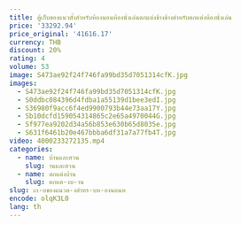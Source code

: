 ```yaml
---
title: ตู้เก็บของแนวตั้งสำหรับห้องนอนห้องนั่งเล่นตกแต่งข้างข้างสำหรับตกแต่งห้องนั่งเล่น
price: '33292.94'
price_original: '41616.17'
currency: THB
discount: 20%
rating: 4
volume: 53
image: S473ae92f24f746fa99bd35d7051314cfK.jpg
images:
  - S473ae92f24f746fa99bd35d7051314cfK.jpg
  - S0ddbc084396d4fdba1a55139d1bee3edI.jpg
  - S36980f9acc6f4ed9900793b44e73aa17Y.jpg
  - Sb10dcfd159054314865c2e65a4970044G.jpg
  - Sf977ea9202d34a56b853e630b65d8035e.jpg
  - S631f6461b20e467bbba6df31a7a77fb4T.jpg
video: 4000233272135.mp4
categories:
  - name: บ้านและสวน
    slug: านและสวน
  - name: ตกแต่งบ้าน
    slug: ตกแต-งบ-าน
slug: เก-บของแนวต-งสำหร-บห-องนอนห
encode: olqK3L0
lang: th
---
```

  